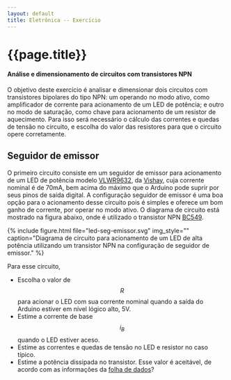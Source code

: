 ```yaml
---
layout: default
title: Eletrônica -- Exercício
---
```


{{page.title}}
==============

#### Análise e dimensionamento de circuitos com transistores NPN

O objetivo deste exercício é analisar e dimensionar dois circuitos com 
transistores bipolares do tipo NPN: um operando no modo ativo, como amplificador
de corrente para acionamento de um LED de potência; e outro no modo de
saturação, como chave para acionamento de um resistor de aquecimento. Para
isso será necessário o cálculo das correntes e quedas de tensão no circuito,
e escolha do valor das resistores para que o circuito opere corretamente.

Seguidor de emissor
-------------------

O primeiro circuito consiste em um seguidor de emissor para acionamento
de um LED de potência modelo [VLWR9632], da [Vishay], cuja corrente nominal é
de 70mA, bem acima do máximo que o Arduino pode suprir por seus pinos de saída
digital. A configuração seguidor de emissor é uma boa opção para o acionamento
desse circuito pois é simples e oferece um bom ganho de corrente, por operar
no modo ativo. O diagrama de circuito está mostrado na figura abaixo,
onde é utilizado o transistor NPN [BC549].

{%
   include figure.html
   file="led-seg-emissor.svg"
   img_style=""
   caption="Diagrama de circuito para acionamento de um LED de alta
            potência utilizando um transistor NPN na configuração de
            seguidor de emissor."
%}

Para esse circuito, 

- Escolha o valor de $$R$$ para acionar o LED com sua corrente nominal
  quando a saída do Arduino estiver em nível lógico alto, 5V.
- Estime a corrente de base $$i_B$$ quando o LED estiver aceso.
- Estime as correntes e quedas de tensão no LED e resistor no caso típico.
- Estime a potência dissipada no transistor. Esse valor é aceitável, de acordo
  com as informações da [folha de dados][BC549]?


[BC549]: /datasheet/BC549_npn.pdf
[Vishay]: https://www.vishay.com/
[VLWR9632]: https://www.vishay.com/docs/81818/vlwr963.pdf



